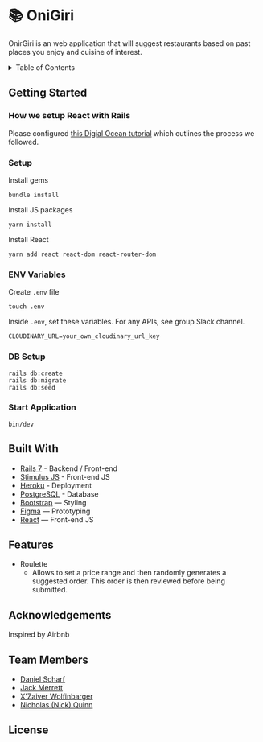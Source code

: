 
# 📚 OniGiri

OnirGiri is an web application that will suggest restaurants based on past places you enjoy and cuisine of interest.

<details>
<summary>Table of Contents</summary>

- [📚 OniGiri](#-onigiri)
  - [Getting Started](#getting-started)
    - [Setup](#setup)
    - [ENV Variables](#env-variables)
    - [DB Setup](#db-setup)
    - [Run a server](#run-a-server)
  - [Built With](#built-with)
  - [Features](#features)
  - [Acknowledgements](#acknowledgements)
  - [Team Members](#team-members)
  - [License](#license)
</details>

## Getting Started
### How we setup React with Rails
Please configured [this Digial Ocean tutorial](https://www.digitalocean.com/community/tutorials/how-to-set-up-a-ruby-on-rails-v7-project-with-a-react-frontend-on-ubuntu-20-04) which outlines the process we followed.

### Setup

Install gems
```
bundle install
```
Install JS packages
```
yarn install
```
Install React
```
yarn add react react-dom react-router-dom
```

### ENV Variables
Create `.env` file
```
touch .env
```
Inside `.env`, set these variables. For any APIs, see group Slack channel.
```
CLOUDINARY_URL=your_own_cloudinary_url_key
```

### DB Setup
```
rails db:create
rails db:migrate
rails db:seed
```

### Start Application
```
bin/dev 
```
## Built With
- [Rails 7](https://guides.rubyonrails.org/) - Backend / Front-end
- [Stimulus JS](https://stimulus.hotwired.dev/) - Front-end JS
- [Heroku](https://heroku.com/) - Deployment
- [PostgreSQL](https://www.postgresql.org/) - Database
- [Bootstrap](https://getbootstrap.com/) — Styling
- [Figma](https://www.figma.com) — Prototyping
- [React](https://reactjs.org/) — Front-end JS


## Features

* Roulette
  * Allows to set a price range and then randomly generates a suggested order. This order is then reviewed before being submitted.

## Acknowledgements
Inspired by Airbnb

## Team Members

* [Daniel Scharf](https://www.linkedin.com/in/scharf-daniel-/)
* [Jack Merrett](https://www.linkedin.com/in/jackmerrett/)
* [X'Zaiver Wolfinbarger](https://www.linkedin.com/in/xwolfinbarger/)
* [Nicholas (Nick) Quinn](https://www.linkedin.com/in/nicholas-quinn/)


## License
